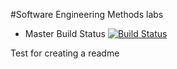 #Software Engineering Methods labs

- Master Build Status [![Build Status](https://travis-ci.org/jonny-binns/sem.svg?branch=master)](https://travis-ci.org/jonny-binns/sem)

Test for creating a readme